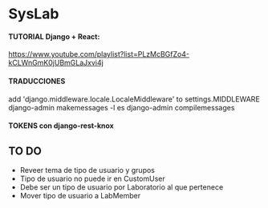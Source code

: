 # SysLab

#### TUTORIAL Django + React:
https://www.youtube.com/playlist?list=PLzMcBGfZo4-kCLWnGmK0jUBmGLaJxvi4j

#### TRADUCCIONES
add 'django.middleware.locale.LocaleMiddleware' to settings.MIDDLEWARE
django-admin makemessages -l es
django-admin compilemessages

#### TOKENS con django-rest-knox


## TO DO
- Reveer tema de tipo de usuario y grupos
- Tipo de usuario no puede ir en CustomUser
- Debe ser un tipo de usuario por Laboratorio al que pertenece
- Mover tipo de usuario a LabMember
